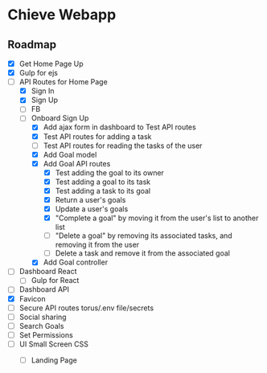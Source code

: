 # Chieve Webapp


## Roadmap
- [x] Get Home Page Up
- [x] Gulp for ejs
- [ ] API Routes for Home Page
	- [x] Sign In
	- [x] Sign Up
	- [ ] FB
	- [ ] Onboard Sign Up
		- [x] Add ajax form in dashboard to Test API routes
		- [x] Test API routes for adding a task
		- [ ] Test API routes for reading the tasks of the user
		- [x] Add Goal model
		- [x] Add Goal API routes
			- [x] Test adding the goal to its owner
			- [x] Test adding a goal to its task
			- [x] Test adding a task to its goal
			- [x] Return a user's goals
			- [x] Update a user's goals
			- [x] "Complete a goal" by moving it from the user's list 
				  to another list
			- [ ] "Delete a goal" by removing its associated tasks, and 
				  removing it from the user
			- [ ] Delete a task and remove it from the associated goal
		- [x] Add Goal controller
- [ ] Dashboard React
	- [ ] Gulp for React
- [ ] Dashboard API
- [x] Favicon
- [ ] Secure API routes torus/.env file/secrets
- [ ] Social sharing
- [ ] Search Goals
- [ ] Set Permissions
- [ ] UI Small Screen CSS
	- [ ] Landing Page

